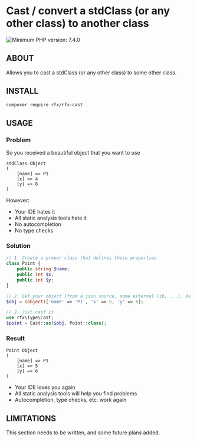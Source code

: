 # Cast / convert a stdClass (or any other class) to another class
![Minimum PHP version: 7.4.0](https://img.shields.io/badge/php-7.4.0%2B-blue.svg)

## ABOUT
Allows you to cast a stdClass (or any other class) to some other class.

## INSTALL
```bash
composer require rfx/rfx-cast
```

## USAGE

### Problem
So you received a beautiful object that you want to use
```
stdClass Object
(
    [name] => P1
    [x] => 4
    [y] => 6
)
```
However:
 - Your IDE hates it
 - All static analysis tools hate it
 - No autocompletion
 - No type checks

### Solution
```php
// 1. Create a proper class that defines those properties
class Point {
    public string $name;
    public int $x;
    public int $y;
}

// 2. Get your object (from a json source, some external lib, ...). As demonstration we create one here from an array.
$obj = (object)['name' => 'P1', 'x' => 5, 'y' => 6];

// 2. Just cast it
use rfx\Type\Cast;
$point = Cast::as($obj, Point::class);
```

### Result
```
Point Object
(
    [name] => P1
    [x] => 5
    [y] => 6
)
```
 - Your IDE loves you again
 - All static analysis tools will help you find problems
 - Autocompletion, type checks, etc. work again

## LIMITATIONS
This section needs to be written, and some future plans added.
